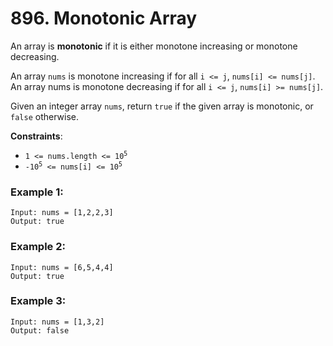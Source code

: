 # 896. Monotonic Array

An array is **monotonic** if it is either monotone increasing or monotone decreasing.

An array `nums` is monotone increasing if for all `i <= j`, `nums[i] <= nums[j]`. An array nums is monotone decreasing if for all `i <= j`, `nums[i] >= nums[j]`.

Given an integer array `nums`, return `true` if the given array is monotonic, or `false` otherwise.

**Constraints**:
- <code>1 <= nums.length <= 10<sup>5</sup></code>
- <code>-10<sup>5</sup> <= nums[i] <= 10<sup>5</sup></code>

### Example 1:
```
Input: nums = [1,2,2,3]
Output: true
```

### Example 2:
```
Input: nums = [6,5,4,4]
Output: true
```

### Example 3:
```
Input: nums = [1,3,2]
Output: false
```
